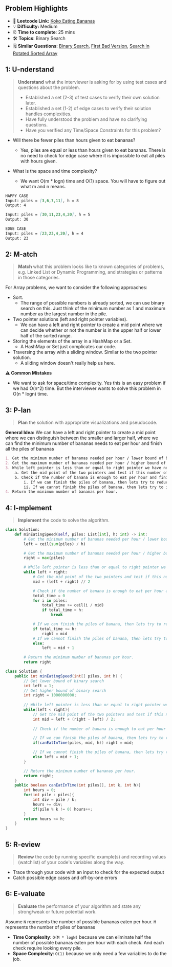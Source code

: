 ## Problem Highlights

* 🔗 **Leetcode Link:** [Koko Eating Bananas](https://leetcode.com/problems/koko-eating-bananas/)
* 💡 **Difficulty:** Medium
* ⏰ **Time to complete**: 25 mins
* 🛠️ **Topics**: Binary Search 
* 🗒️ **Similar Questions**: [Binary Search](https://leetcode.com/problems/binary-search/), [First Bad Version](https://leetcode.com/problems/first-bad-version/), [Search in Rotated Sorted Array](https://leetcode.com/problems/search-in-rotated-sorted-array/)
    
## 1: U-nderstand
 
> **Understand** what the interviewer is asking for by using test cases and questions about the problem.
> 
> - Established a set (2-3) of test cases to verify their own solution later.
> - Established a set (1-2) of edge cases to verify their solution handles complexities.
> - Have fully understood the problem and have no clarifying questions.
> - Have you verified any Time/Space Constraints for this problem?

- Will there be fewer piles than hours given to eat bananas?
    - Yes, piles are equal or less than hours given to eat bananas. There is no need to check for edge case where it is impossible to eat all piles with hours given.

- What is the space and time complexity?
    - We want O(m * logn) time and O(1) space. You will have to figure out what m and n means.


```markdown
HAPPY CASE
Input: piles = [3,6,7,11], h = 8
Output: 4

Input: piles = [30,11,23,4,20], h = 5
Output: 30

EDGE CASE
Input: piles = [23,23,4,20], h = 4
Output: 23
```   
    
## 2: M-atch

<!-- See https://docs.google.com/document/d/1hYT1hoOJ6pFIt8A5q-PIZmYP7pB4WqlzyUJgFx9x2mY/edit#heading=h.ya2de4n4zsds for list of algorithms based on question type-->

> **Match** what this problem looks like to known categories of problems, e.g. Linked List or Dynamic Programming, and strategies or patterns in those categories.

For Array problems, we want to consider the following approaches:

- Sort. 
    - The range of possible numbers is already sorted, we can use binary search on this. Just think of the minimum number as 1 and maximum number as the largest number in the pile.
- Two pointer solutions (left and right pointer variables). 
    - We can have a left and right pointer to create a mid point where we can decide whether or not the number is in the upper half or lower half of the sorted range. 
- Storing the elements of the array in a HashMap or a Set. 
    - A HashMap or Set just complicates our code.
- Traversing the array with a sliding window. Similar to the two pointer solution. 
    - A sliding window doesn't really help us here.

**⚠️ Common Mistakes**

* We want to ask for space/time complexity. Yes this is an easy problem if we had O(n^2) time. But the interviewer wants to solve this problem in O(n * logn) time.


## 3: P-lan

> **Plan** the solution with appropriate visualizations and pseudocode.

**General Idea:** We can have a left and right pointer to create a mid point where we can distinguish between the smaller and larger half, where we can find the minimum number of bananas needs to eat per hour and finish all the piles of bananas 


```markdown
1. Get the minimum number of bananas needed per hour / lower bound of binary search
2. Get the maximum number of bananas needed per hour / higher bound of binary search
3. While left pointer is less than or equal to right pointer we have not exhausted the possible numbers
    a. Get the mid point of the two pointers and test if this number of bananas per hour will finish all piles within time limit
    b. Check if the number of banana is enough to eat per hour and finish all the piles of banana.
        i. If we can finish the piles of banana, then lets try to reduce the number of banana per hour, move right pointer to mid point. The answer must be midpoint and above.
        ii. If we cannot finish the piles of banana, then lets try to increase the number of bananas per hour, move left pointer to mid point. The answer cannot be left of midpoint.
4. Return the minimum number of bananas per hour.
```

## 4: I-mplement

> **Implement** the code to solve the algorithm.

```python
class Solution:
    def minEatingSpeed(self, piles: List[int], h: int) -> int:
        # Get the minimum number of bananas needed per hour / lower bound of binary search
        left = ceil(sum(piles) / h) 

        # Get the maximum number of bananas needed per hour / higher bound of binary search
        right = max(piles) 

        # While left pointer is less than or equal to right pointer we have not exhausted the possible numbers
        while left < right:
            # Get the mid point of the two pointers and test if this number of bananas per hour will finish all piles within time limit
            mid = (left + right) // 2 

            # Check if the number of banana is enough to eat per hour and finish all the piles of banana.
            total_time = 0
            for i in piles:
                total_time += ceil(i / mid)
                if total_time > h:
                    break

            # If we can finish the piles of banana, then lets try to reduce the number of banana per hour, move right pointer to mid point. The answer must be midpoint and above.
            if total_time <= h:
                right = mid 
            # If we cannot finish the piles of banana, then lets try to increase the number of bananas per hour, move left pointer to mid point. The answer cannot be left of midpoint.
            else:
                left = mid + 1

        # Return the minimum number of bananas per hour.
        return right
```
```java
class Solution {
    public int minEatingSpeed(int[] piles, int h) {
        // Get lower bound of binary search
        int left = 1;
        // Get higher bound of binary search
        int right = 1000000000;
        
        // While left pointer is less than or equal to right pointer we have not exhausted the possible numbers
        while(left < right){
            // Get the mid point of the two pointers and test if this number of bananas per hour will finish all piles within time limit
            int mid = left + (right - left) / 2;
            
            // Check if the number of banana is enough to eat per hour and finish all the piles of banana.

            // If we can finish the piles of banana, then lets try to reduce the number of banana per hour, move right pointer to mid point. The answer must be midpoint and above.
            if(canEatInTime(piles, mid, h)) right = mid;

            // If we cannot finish the piles of banana, then lets try to increase the number of bananas per hour, move left pointer to mid point. The answer cannot be left of midpoint.
            else left = mid + 1;
        }

        // Return the minimum number of bananas per hour.
        return right;
    }
    public boolean canEatInTime(int piles[], int k, int h){
        int hours = 0;
        for(int pile : piles){
            int div = pile / k;
            hours += div;
            if(pile % k != 0) hours++;
        }
        return hours <= h;
    }
}
```
    
## 5: R-eview

> **Review** the code by running specific example(s) and recording values (watchlist) of your code's variables along the way.

- Trace through your code with an input to check for the expected output
- Catch possible edge cases and off-by-one errors

## 6: E-valuate

> **Evaluate** the performance of your algorithm and state any strong/weak or future potential work.

Assume `N` represents the number of possible bananas eaten per hour. `M` represents the number of piles of bananas

* **Time Complexity**: `O(M * logN)` because we can eliminate half the number of possible bananas eaten per hour with each check. And each check require looking every pile. 
* **Space Complexity**: `O(1)` because we only need a few variables to do the job.